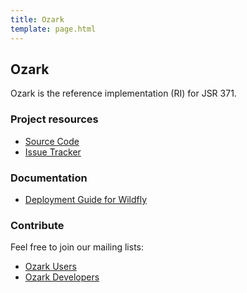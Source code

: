 ```yaml
---
title: Ozark
template: page.html
---
```


## Ozark

Ozark is the reference implementation (RI) for JSR 371.

### Project resources

  * [Source Code](https://github.com/mvc-spec/ozark)
  * [Issue Tracker](https://github.com/mvc-spec/ozark/issues)
  
### Documentation

  * [Deployment Guide for Wildfly](docs/install_wildfly.html)
  
    
### Contribute

Feel free to join our mailing lists:

  * [Ozark Users](https://groups.google.com/forum/#!forum/ozark-users)
  * [Ozark Developers](https://groups.google.com/forum/#!forum/ozark-dev)
